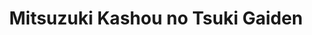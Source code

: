 --- 
title: "Mitsuzuki Kashou no Tsuki Gaiden"
publishdate: "2019-5-31T16:48:46+02:00"
src: "https://365manga.net/manga/mitsuzuki-kashou-no-tsuki-gaiden"
image: "https://data.365manga.net/images/thumbnails/19147-mitsuzuki-kashou-no-tsuki-gaiden.jpg"
description: "From Tasty Kiwi Scans: story 01 - there’s a tribe of hermaphroditic wildcat people, who, after their sixtieth birthday, can become male or female based on their partner. The main characters in this story are: a wildcat Kada about to enter its transformation period and its philanderer fiance Koryuu. story 02 - Lady Shaman returns, carrying a child. When Monkan learns she is pregnant, he has to decide whether to…"
---